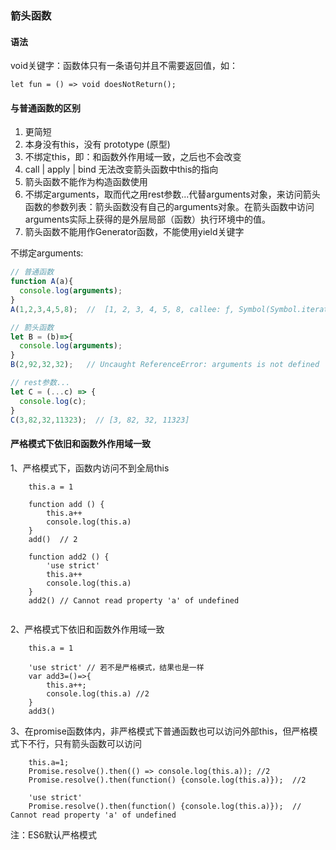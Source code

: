 ### 箭头函数

#### 语法
void关键字：函数体只有一条语句并且不需要返回值，如：
```
let fun = () => void doesNotReturn();
```

#### 与普通函数的区别
1. 更简短
2. 本身没有this​​​​​​​，没有 prototype (原型)
3. 不绑定this，即：和函数外作用域一致，之后也不会改变
4. call | apply | bind 无法改变箭头函数中this的指向
5. 箭头函数不能作为构造函数使用
6. 不绑定arguments，取而代之用rest参数...代替arguments对象，来访问箭头函数的参数列表：箭头函数没有自己的arguments对象。在箭头函数中访问arguments实际上获得的是外层局部（函数）执行环境中的值。
7. 箭头函数不能用作Generator函数，不能使用yield关键字

不绑定arguments:
```js
// 普通函数
function A(a){
  console.log(arguments);
}
A(1,2,3,4,5,8);  //  [1, 2, 3, 4, 5, 8, callee: ƒ, Symbol(Symbol.iterator): ƒ]

// 箭头函数
let B = (b)=>{
  console.log(arguments);
}
B(2,92,32,32);   // Uncaught ReferenceError: arguments is not defined

// rest参数...
let C = (...c) => {
  console.log(c);
}
C(3,82,32,11323);  // [3, 82, 32, 11323]
```

#### 严格模式下依旧和函数外作用域一致

1、严格模式下，函数内访问不到全局this
```
    this.a = 1

    function add () {
        this.a++
        console.log(this.a)
    }
    add()  // 2

    function add2 () {
        'use strict'
        this.a++
        console.log(this.a)
    }
    add2() // Cannot read property 'a' of undefined


```

2、严格模式下依旧和函数外作用域一致
```
    this.a = 1

    'use strict' // 若不是严格模式，结果也是一样
    var add3=()=>{
        this.a++;
        console.log(this.a) //2
    }
    add3()
```

3、在promise函数体内，非严格模式下普通函数也可以访问外部this，但严格模式下不行，只有箭头函数可以访问
```
    this.a=1;
    Promise.resolve().then(() => console.log(this.a)); //2
    Promise.resolve().then(function() {console.log(this.a)});  //2

    'use strict'
    Promise.resolve().then(function() {console.log(this.a)});  // Cannot read property 'a' of undefined
```

注：ES6默认严格模式